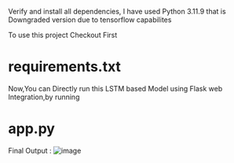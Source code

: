 Verify and install all dependencies, I have used Python 3.11.9 that is 
Downgraded version due to tensorflow capabilites

To use this project Checkout First 
# requirements.txt 




Now,You can Directly run this LSTM based Model using Flask web Integration,by running
# app.py

Final Output :
![image](https://github.com/user-attachments/assets/c9e98f01-30b7-466f-a3fa-4e9f9125386a)



